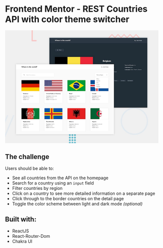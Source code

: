# Frontend Mentor - REST Countries API with color theme switcher

![Design preview for the REST Countries API with color theme switcher coding challenge](./src/design/desktop-preview.jpg)

## The challenge

Users should be able to:

- See all countries from the API on the homepage
- Search for a country using an `input` field
- Filter countries by region
- Click on a country to see more detailed information on a separate page
- Click through to the border countries on the detail page
- Toggle the color scheme between light and dark mode _(optional)_

## Built with:

- ReactJS
- React-Router-Dom
- Chakra UI
